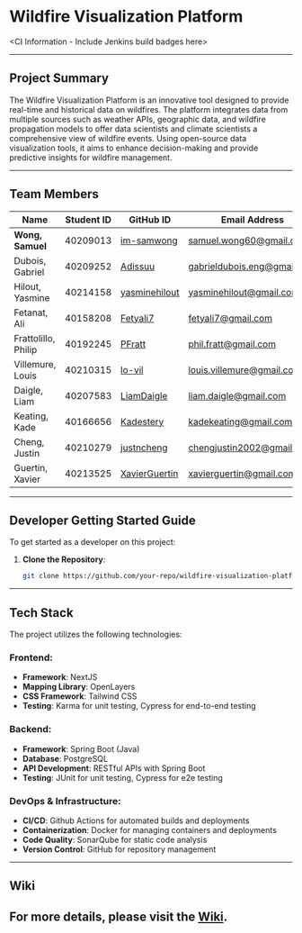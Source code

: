 # Wildfire Visualization Platform

<CI Information - Include Jenkins build badges here>

---

## Project Summary
The Wildfire Visualization Platform is an innovative tool designed to provide real-time and historical data on wildfires. The platform integrates data from multiple sources such as weather APIs, geographic data, and wildfire propagation models to offer data scientists and climate scientists a comprehensive view of wildfire events. Using open-source data visualization tools, it aims to enhance decision-making and provide predictive insights for wildfire management.

---

## Team Members

| Name                     | Student ID        | GitHub ID   | Email Address                  |
|--------------------------|-------------------|-------------|-------------------------------|
| **Wong, Samuel**          | 40209013          | [im-samwong](https://github.com/im-samwong) | samuel.wong60@gmail.com        |
| Dubois, Gabriel           | 40209252          | [Adissuu](https://github.com/Adissuu) | gabrieldubois.eng@gmail.com    |
| Hilout, Yasmine           | 40214158          | [yasminehilout](https://github.com/yasminehilout) | yasminehilout@gmail.com        |
| Fetanat, Ali              | 40158208          | [Fetyali7](https://github.com/Fetyali7) | fetyali7@gmail.com             |
| Frattolillo, Philip       | 40192245          | [PFratt](https://github.com/PFratt) | phil.fratt@gmail.com           |
| Villemure, Louis          | 40210315          | [lo-vil](https://github.com/lo-vil) | louis.villemure@gmail.com      |
| Daigle, Liam              | 40207583          | [LiamDaigle](https://github.com/LiamDaigle) | liam.daigle@gmail.com          |
| Keating, Kade             | 40166656          | [Kadestery](https://github.com/Kadestery) | kadekeating@gmail.com          |
| Cheng, Justin             | 40210279          | [justncheng](https://github.com/justncheng) | chengjustin2002@gmail.com      |
| Guertin, Xavier           | 40213525          | [XavierGuertin](https://github.com/XavierGuertin) | xavierguertin@gmail.com        |

---

## Developer Getting Started Guide

To get started as a developer on this project:

1. **Clone the Repository**:
   ```bash
   git clone https://github.com/your-repo/wildfire-visualization-platform.git

---

## Tech Stack

The project utilizes the following technologies:

### Frontend:
- **Framework**: NextJS
- **Mapping Library**: OpenLayers
- **CSS Framework**: Tailwind CSS
- **Testing**: Karma for unit testing, Cypress for end-to-end testing

### Backend:
- **Framework**: Spring Boot (Java)
- **Database**: PostgreSQL
- **API Development**: RESTful APIs with Spring Boot
- **Testing**: JUnit for unit testing, Cypress for e2e testing

### DevOps & Infrastructure:
- **CI/CD**: Github Actions for automated builds and deployments
- **Containerization**: Docker for managing containers and deployments
- **Code Quality**: SonarQube for static code analysis
- **Version Control**: GitHub for repository management

---

## Wiki

For more details, please visit the [Wiki](https://github.com/XavierGuertin/WildfireVisualizationProject/wiki).
---


